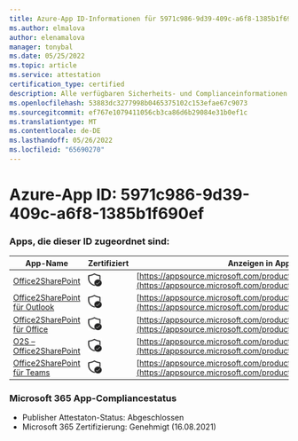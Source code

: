 ```yaml
---
title: Azure-App ID-Informationen für 5971c986-9d39-409c-a6f8-1385b1f690ef
ms.author: elmalova
author: elenamalova
manager: tonybal
ms.date: 05/25/2022
ms.topic: article
ms.service: attestation
certification_type: certified
description: Alle verfügbaren Sicherheits- und Complianceinformationen für 5971c986-9d39-409c-a6f8-1385b1f690ef.
ms.openlocfilehash: 53883dc3277998b0465375102c153efae67c9073
ms.sourcegitcommit: ef767e1079411056cb3ca86d6b29084e31b0ef1c
ms.translationtype: MT
ms.contentlocale: de-DE
ms.lasthandoff: 05/26/2022
ms.locfileid: "65690270"
---
```

# <a name="azure-app-id-5971c986-9d39-409c-a6f8-1385b1f690ef"></a>Azure-App ID: 5971c986-9d39-409c-a6f8-1385b1f690ef


### <a name="apps-associated-with-this-id"></a>Apps, die dieser ID zugeordnet sind:
| **App-Name** | **Zertifiziert** | **Anzeigen in AppSource** |
|--------------|---------------|-----------------------|
| [Office2SharePoint](../forward/17859280.o2s.md) | <img alt="Certified application badge" src="../media/certified-badge.png" height="25" width="25" /> | [https://appsource.microsoft.com/product/office/17859280.o2s](https://appsource.microsoft.com/product/office/17859280.o2s) |
| [Office2SharePoint für Outlook](../forward/WA104380689.md) | <img alt="Certified application badge" src="../media/certified-badge.png" height="25" width="25" /> | [https://appsource.microsoft.com/product/office/WA104380689](https://appsource.microsoft.com/product/office/WA104380689) |
| [Office2SharePoint für Office](../forward/WA104381787.md) | <img alt="Certified application badge" src="../media/certified-badge.png" height="25" width="25" /> | [https://appsource.microsoft.com/product/office/WA104381787](https://appsource.microsoft.com/product/office/WA104381787) |
| [O2S – Office2SharePoint](../forward/WA200003656.md) | <img alt="Certified application badge" src="../media/certified-badge.png" height="25" width="25" /> | [https://appsource.microsoft.com/product/office/WA200003656](https://appsource.microsoft.com/product/office/WA200003656) |
| [Office2SharePoint für Teams](../forward/17859280.o2sforteams.md) | <img alt="Certified application badge" src="../media/certified-badge.png" height="25" width="25" /> | [https://appsource.microsoft.com/product/office/17859280.o2sforteams](https://appsource.microsoft.com/product/office/17859280.o2sforteams) |

### <a name="microsoft-365-app-compliance-status"></a>Microsoft 365 App-Compliancestatus
- Publisher Attestaton-Status: Abgeschlossen
- Microsoft 365 Zertifizierung: Genehmigt (16.08.2021)
